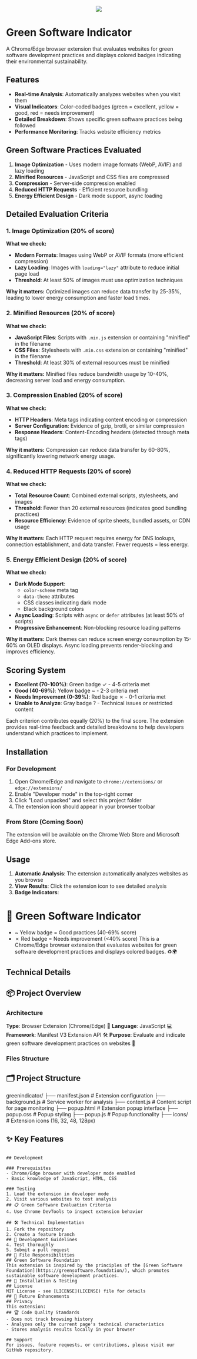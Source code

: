 <p align="center"><img src="/icons/icon-128.png" /></p>

# Green Software Indicator

A Chrome/Edge browser extension that evaluates websites for green software development practices and displays colored badges indicating their environmental sustainability.

## Features

- **Real-time Analysis**: Automatically analyzes websites when you visit them
- **Visual Indicators**: Color-coded badges (green = excellent, yellow = good, red = needs improvement)
- **Detailed Breakdown**: Shows specific green software practices being followed
- **Performance Monitoring**: Tracks website efficiency metrics

## Green Software Practices Evaluated

1. **Image Optimization** - Uses modern image formats (WebP, AVIF) and lazy loading
2. **Minified Resources** - JavaScript and CSS files are compressed
3. **Compression** - Server-side compression enabled
4. **Reduced HTTP Requests** - Efficient resource bundling
5. **Energy Efficient Design** - Dark mode support, async loading

## Detailed Evaluation Criteria

### 1. Image Optimization (20% of score)
**What we check:**
- **Modern Formats**: Images using WebP or AVIF formats (more efficient compression)
- **Lazy Loading**: Images with `loading="lazy"` attribute to reduce initial page load
- **Threshold**: At least 50% of images must use optimization techniques

**Why it matters:** Optimized images can reduce data transfer by 25-35%, leading to lower energy consumption and faster load times.

### 2. Minified Resources (20% of score)
**What we check:**
- **JavaScript Files**: Scripts with `.min.js` extension or containing "minified" in the filename
- **CSS Files**: Stylesheets with `.min.css` extension or containing "minified" in the filename
- **Threshold**: At least 30% of external resources must be minified

**Why it matters:** Minified files reduce bandwidth usage by 10-40%, decreasing server load and energy consumption.

### 3. Compression Enabled (20% of score)
**What we check:**
- **HTTP Headers**: Meta tags indicating content encoding or compression
- **Server Configuration**: Evidence of gzip, brotli, or similar compression
- **Response Headers**: Content-Encoding headers (detected through meta tags)

**Why it matters:** Compression can reduce data transfer by 60-80%, significantly lowering network energy usage.

### 4. Reduced HTTP Requests (20% of score)
**What we check:**
- **Total Resource Count**: Combined external scripts, stylesheets, and images
- **Threshold**: Fewer than 20 external resources (indicates good bundling practices)
- **Resource Efficiency**: Evidence of sprite sheets, bundled assets, or CDN usage

**Why it matters:** Each HTTP request requires energy for DNS lookups, connection establishment, and data transfer. Fewer requests = less energy.

### 5. Energy Efficient Design (20% of score)
**What we check:**
- **Dark Mode Support**: 
  - `color-scheme` meta tag
  - `data-theme` attributes
  - CSS classes indicating dark mode
  - Black background colors
- **Async Loading**: Scripts with `async` or `defer` attributes (at least 50% of scripts)
- **Progressive Enhancement**: Non-blocking resource loading patterns

**Why it matters:** Dark themes can reduce screen energy consumption by 15-60% on OLED displays. Async loading prevents render-blocking and improves efficiency.

## Scoring System

- **Excellent (70-100%)**: Green badge ✓ - 4-5 criteria met
- **Good (40-69%)**: Yellow badge ~ - 2-3 criteria met  
- **Needs Improvement (0-39%)**: Red badge ✗ - 0-1 criteria met
- **Unable to Analyze**: Gray badge ? - Technical issues or restricted content

Each criterion contributes equally (20%) to the final score. The extension provides real-time feedback and detailed breakdowns to help developers understand which practices to implement.

## Installation

### For Development
1. Open Chrome/Edge and navigate to `chrome://extensions/` or `edge://extensions/`
2. Enable "Developer mode" in the top-right corner
3. Click "Load unpacked" and select this project folder
4. The extension icon should appear in your browser toolbar

### From Store (Coming Soon)
The extension will be available on the Chrome Web Store and Microsoft Edge Add-ons store.

## Usage

1. **Automatic Analysis**: The extension automatically analyzes websites as you browse
2. **View Results**: Click the extension icon to see detailed analysis
3. **Badge Indicators**: 
# 🌱 Green Software Indicator
   - ~ Yellow badge = Good practices (40-69% score) 
   - ✗ Red badge = Needs improvement (<40% score)
This is a Chrome/Edge browser extension that evaluates websites for green software development practices and displays colored badges. ♻️🌍

## Technical Details
## 📦 Project Overview
### Architecture
**Type**: Browser Extension (Chrome/Edge) 🧩
**Language**: JavaScript 💻
**Framework**: Manifest V3 Extension API 🛠️
**Purpose**: Evaluate and indicate green software development practices on websites 🌿

### Files Structure
## 🗂️ Project Structure
greenindicator/
├── manifest.json          # Extension configuration
├── background.js           # Service worker for analysis
├── content.js             # Content script for page monitoring
├── popup.html             # Extension popup interface
├── popup.css              # Popup styling
├── popup.js               # Popup functionality
├── icons/                 # Extension icons (16, 32, 48, 128px)
## ✨ Key Features
```

## Development

### Prerequisites
- Chrome/Edge browser with developer mode enabled
- Basic knowledge of JavaScript, HTML, CSS

### Testing
1. Load the extension in developer mode
2. Visit various websites to test analysis
## 📋 Green Software Evaluation Criteria
4. Use Chrome DevTools to inspect extension behavior

## 🛠️ Technical Implementation
1. Fork the repository
2. Create a feature branch
## 📝 Development Guidelines
4. Test thoroughly
5. Submit a pull request
## 📁 File Responsibilities
## Green Software Foundation
This extension is inspired by the principles of the [Green Software Foundation](https://greensoftware.foundation/), which promotes sustainable software development practices.
## 🧪 Installation & Testing
## License
MIT License - see [LICENSE](LICENSE) file for details
## 🔮 Future Enhancements
## Privacy
This extension:
## 🏆 Code Quality Standards
- Does not track browsing history
- Analyzes only the current page's technical characteristics
- Stores analysis results locally in your browser

## Support
For issues, feature requests, or contributions, please visit our GitHub repository.